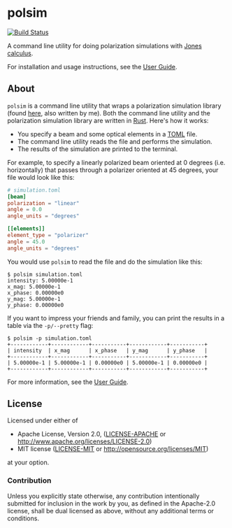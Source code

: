 # polsim

[![Build Status](https://travis-ci.com/zmitchell/polsim.svg?branch=master)](https://travis-ci.com/zmitchell/polsim)

A command line utility for doing polarization simulations with [Jones calculus][jones_calc].

For installation and usage instructions, see the [User Guide][guide].

## About

`polsim` is a command line utility that wraps a polarization simulation library (found
[here][polarization], also written by me). Both the command line utility and the polarization simulation library are written in [Rust][rust]. Here's how it works:

* You specify a beam and some optical elements in a [TOML][toml] file.
* The command line utility reads the file and performs the simulation.
* The results of the simulation are printed to the terminal.

For example, to specify a linearly polarized beam oriented at 0 degrees (i.e. horizontally) that passes through a polarizer oriented at 45 degrees, your file would look like this:

```toml
# simulation.toml
[beam]
polarization = "linear"
angle = 0.0
angle_units = "degrees"

[[elements]]
element_type = "polarizer"
angle = 45.0
angle_units = "degrees"
```

You would use `polsim` to read the file and do the simulation like this:

```
$ polsim simulation.toml
intensity: 5.00000e-1
x_mag: 5.00000e-1
x_phase: 0.00000e0
y_mag: 5.00000e-1
y_phase: 0.00000e0
```

If you want to impress your friends and family, you can print the results in a table via the `-p/--pretty` flag:
```
$ polsim -p simulation.toml
+------------+------------+-----------+------------+-----------+
| intensity  | x_mag      | x_phase   | y_mag      | y_phase   |
+------------+------------+-----------+------------+-----------+
| 5.00000e-1 | 5.00000e-1 | 0.00000e0 | 5.00000e-1 | 0.00000e0 |
+------------+------------+-----------+------------+-----------+
```

For more information, see the [User Guide][guide].

## License

Licensed under either of

 * Apache License, Version 2.0, ([LICENSE-APACHE](LICENSE-APACHE) or http://www.apache.org/licenses/LICENSE-2.0)
 * MIT license ([LICENSE-MIT](LICENSE-MIT) or http://opensource.org/licenses/MIT)

at your option.

### Contribution

Unless you explicitly state otherwise, any contribution intentionally
submitted for inclusion in the work by you, as defined in the Apache-2.0
license, shall be dual licensed as above, without any additional terms or
conditions.

[jones_calc]: https://en.wikipedia.org/wiki/Jones_calculus
[polarization]: https://crates.io/crates/polarization
[toml]: https://github.com/toml-lang/toml
[rust]: https://www.rust-lang.org/
[guide]: www.example.com
